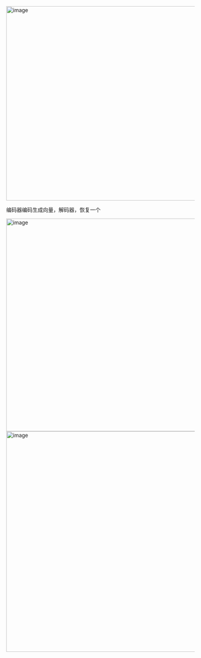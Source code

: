 <img width="855" height="519" alt="image" src="https://github.com/user-attachments/assets/7c68e75b-3cb8-48e9-9c7a-01d727083dc6" />

编码器编码生成向量，解码器，恢复一个

<img width="1001" height="568" alt="image" src="https://github.com/user-attachments/assets/6dc2af1d-6d84-4e8a-a83b-4799238c38d9" />
<img width="1013" height="589" alt="image" src="https://github.com/user-attachments/assets/e972b28c-209c-45f1-86c4-19ac8cc98e88" />

